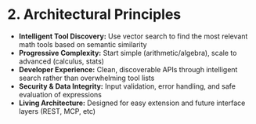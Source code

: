 # 2. Architectural Principles
- **Intelligent Tool Discovery:** Use vector search to find the most relevant math tools based on semantic similarity
- **Progressive Complexity:** Start simple (arithmetic/algebra), scale to advanced (calculus, stats)
- **Developer Experience:** Clean, discoverable APIs through intelligent search rather than overwhelming tool lists
- **Security & Data Integrity:** Input validation, error handling, and safe evaluation of expressions
- **Living Architecture:** Designed for easy extension and future interface layers (REST, MCP, etc)
